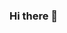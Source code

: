 ### Hi there 👋

<!--
**mariekekoppenaal/mariekekoppenaal** is a ✨ _special_ ✨ repository because its `README.md` (this file) appears on your GitHub profile.

Here are some ideas to get you started:

- 🔭 I’m currently working on this GitHub training
- 🌱 I’m currently learning the ropes
- 👯 I’m looking to collaborate on all kind of automation stuff
- 🤔 I’m looking for help with the above
- 💬 Ask me about anything, you might get an answer
- 😄 Pronouns: she/her
- ⚡ Fun fact: I switched from the cat side to the dog side
-->
